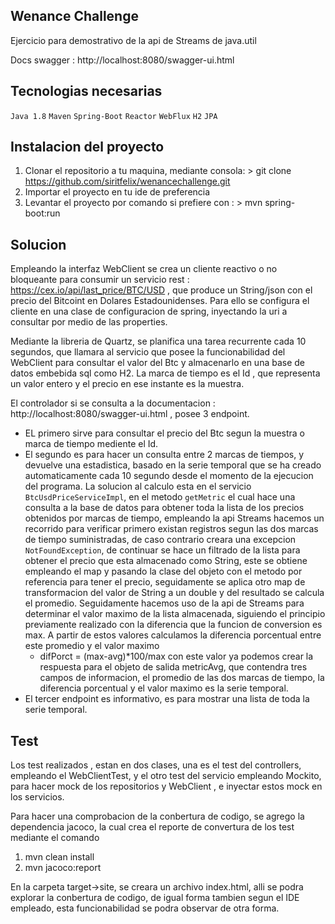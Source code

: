 ## Wenance Challenge

Ejercicio para demostrativo de la api de Streams de java.util

Docs swagger : http://localhost:8080/swagger-ui.html

## Tecnologias necesarias

`Java 1.8` `Maven` `Spring-Boot` `Reactor` `WebFlux` `H2` `JPA`

## Instalacion del proyecto

1. Clonar el repositorio a tu maquina, mediante consola: > git clone https://github.com/siritfelix/wenancechallenge.git
2. Importar el proyecto en tu ide de preferencia
3. Levantar el proyecto por comando si prefiere con : > mvn spring-boot:run

## Solucion

Empleando la interfaz WebClient se crea un cliente reactivo o no bloqueante para consumir un servicio rest : https://cex.io/api/last_price/BTC/USD , que produce un String/json con el precio del Bitcoint en Dolares Estadounidenses. Para ello se configura el cliente en una clase de configuracion de spring, inyectando la uri a consultar por medio de las properties.

Mediante la libreria de Quartz, se planifica una tarea recurrente cada 10 segundos, que llamara al servicio que posee la funcionabilidad del WebClient para consultar el valor del Btc y almacenarlo en una base de datos embebida sql como H2. La marca de tiempo es el Id , que representa un valor entero y el precio en ese instante es la muestra.

El controlador si se consulta a la documentacion : http://localhost:8080/swagger-ui.html , posee 3 endpoint.

* EL primero sirve para consultar el precio del Btc segun la muestra o marca de tiempo mediente el Id.
* El segundo es para hacer un consulta entre 2 marcas de tiempos, y devuelve una estadistica, basado en la serie temporal que se ha creado automaticamente cada 10 segundo desde el momento de la ejecucion del programa. La solucion al calculo esta en el servicio `BtcUsdPriceServiceImpl`, en el metodo `getMetric` el cual hace una consulta a la base de datos para obtener toda la lista de los precios obtenidos por marcas de tiempo, empleando la api Streams hacemos un recorrido para verificar primero existan registros segun las dos marcas de tiempo suministradas, de caso contrario creara una excepcion `NotFoundException`, de continuar se hace un filtrado de la lista para obtener el precio que esta almacenado como String, este se obtiene empleando el map y pasando la clase del objeto con el metodo por referencia para tener el precio, seguidamente se aplica otro map de transformacion del valor de String a un double y del resultado se calcula el promedio. Seguidamente hacemos uso de la api de Streams para determinar el valor maximo de la lista almacenada, siguiendo el principio previamente realizado con la diferencia que la funcion de conversion es max. A partir de estos valores calculamos la diferencia porcentual entre este promedio y el valor maximo
  * difPorct = (max-avg)*100/max con este valor ya podemos crear la respuesta para el objeto de salida metricAvg, que contendra tres campos de informacion, el promedio de las dos marcas de tiempo, la diferencia porcentual y el valor maximo es la serie temporal.
* El tercer endpoint es informativo, es para mostrar una lista de toda la serie temporal.

## Test

Los test realizados , estan en dos clases, una es el test del controllers, empleando el WebClientTest, y el otro test del servicio empleando Mockito, para hacer mock de los repositorios y WebClient , e inyectar estos mock en los servicios.

Para hacer una comprobacion de la conbertura de codigo, se agrego la dependencia jacoco, la cual crea el reporte de convertura de los test mediante el comando

1. mvn clean install
2. mvn jacoco:report

En la carpeta target->site, se creara un archivo index.html, alli se podra explorar la conbertura de codigo, de igual forma tambien segun el IDE empleado, esta funcionabilidad se podra observar de otra forma.
